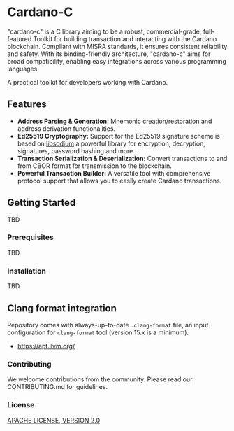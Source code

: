 # Cardano-C

"cardano-c" is a C library aiming to be a robust, commercial-grade, full-featured Toolkit for building transaction and interacting with the Cardano blockchain. Compliant with MISRA standards, 
it ensures consistent reliability and safety. With its binding-friendly architecture, "cardano-c" aims for broad compatibility, enabling easy integrations across various programming languages. 

A practical toolkit for developers working with Cardano.

## Features

- **Address Parsing & Generation:** Mnemonic creation/restoration and address derivation functionalities.
- **Ed25519 Cryptography:** Support for the Ed25519 signature scheme is based on [libsodium](https://github.com/jedisct1/libsodium) a powerful library for encryption, decryption, signatures, password hashing and more..
- **Transaction Serialization & Deserialization:** Convert transactions to and from CBOR format for transmission to the blockchain.
- **Powerful Transaction Builder:** A versatile tool with comprehensive protocol support that allows you to easily create Cardano transactions.

## Getting Started

TBD

### Prerequisites

TBD

### Installation

TBD

## Clang format integration

Repository comes with always-up-to-date `.clang-format` file, an input configuration
for `clang-format` tool (version 15.x is a minimum). 

- https://apt.llvm.org/

### Contributing 

We welcome contributions from the community. Please read our CONTRIBUTING.md for guidelines.

### License 

[APACHE LICENSE, VERSION 2.0](https://apache.org/licenses/LICENSE-2.0)

